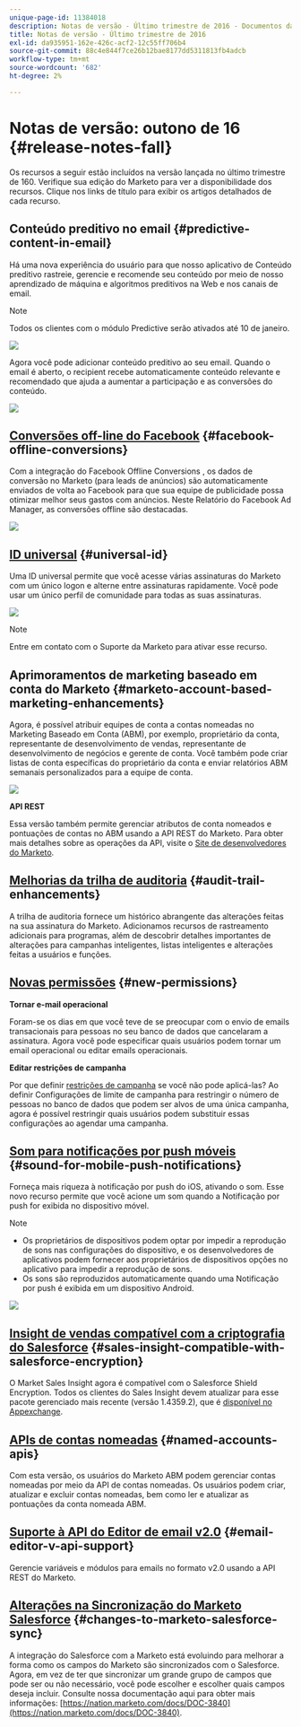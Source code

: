 ```yaml
---
unique-page-id: 11384018
description: Notas de versão - Último trimestre de 2016 - Documentos da Marketo - Documentação do produto
title: Notas de versão - Último trimestre de 2016
exl-id: da935951-162e-426c-acf2-12c55ff706b4
source-git-commit: 88c4e844f7ce26b12bae8177dd5311813fb4adcb
workflow-type: tm+mt
source-wordcount: '682'
ht-degree: 2%

---
```


# Notas de versão: outono de 16 {#release-notes-fall}

Os recursos a seguir estão incluídos na versão lançada no último trimestre de 160. Verifique sua edição do Marketo para ver a disponibilidade dos recursos. Clique nos links de título para exibir os artigos detalhados de cada recurso.

## Conteúdo preditivo no email {#predictive-content-in-email}

Há uma nova experiência do usuário para que nosso aplicativo de Conteúdo preditivo rastreie, gerencie e recomende seu conteúdo por meio de nosso aprendizado de máquina e algoritmos preditivos na Web e nos canais de email.

>[!NOTE]
>
>Todos os clientes com o módulo Predictive serão ativados até 10 de janeiro.

![](assets/shafe.png)

Agora você pode adicionar conteúdo preditivo ao seu email. Quando o email é aberto, o recipient recebe automaticamente conteúdo relevante e recomendado que ajuda a aumentar a participação e as conversões do conteúdo.

![](assets/predictive.png)

## [Conversões off-line do Facebook](/help/marketo/product-docs/demand-generation/facebook/understanding-facebook-offline-conversions.md) {#facebook-offline-conversions}

Com a integração do Facebook Offline Conversions , os dados de conversão no Marketo (para leads de anúncios) são automaticamente enviados de volta ao Facebook para que sua equipe de publicidade possa otimizar melhor seus gastos com anúncios. Neste Relatório do Facebook Ad Manager, as conversões offline são destacadas.

![](assets/facebook.png)

## [ID universal](/help/marketo/product-docs/administration/settings/using-a-universal-id-for-subscription-login.md) {#universal-id}

Uma ID universal permite que você acesse várias assinaturas do Marketo com um único logon e alterne entre assinaturas rapidamente. Você pode usar um único perfil de comunidade para todas as suas assinaturas.

![](assets/image2016-11-3-15-3a10-3a16.png)

>[!NOTE]
>
>Entre em contato com o Suporte da Marketo para ativar esse recurso.

## Aprimoramentos de marketing baseado em conta do Marketo {#marketo-account-based-marketing-enhancements}

Agora, é possível atribuir equipes de conta a contas nomeadas no Marketing Baseado em Conta (ABM), por exemplo, proprietário da conta, representante de desenvolvimento de vendas, representante de desenvolvimento de negócios e gerente de conta. Você também pode criar listas de conta específicas do proprietário da conta e enviar relatórios ABM semanais personalizados para a equipe de conta.

![](assets/account-team-11-15-16.png)

**API REST**

Essa versão também permite gerenciar atributos de conta nomeados e pontuações de contas no ABM usando a API REST do Marketo. Para obter mais detalhes sobre as operações da API, visite o [Site de desenvolvedores do Marketo](https://developers.marketo.com/rest-api/lead-database/named-accounts).

## [Melhorias da trilha de auditoria](/help/marketo/product-docs/administration/audit-trail/change-details-in-audit-trail.md) {#audit-trail-enhancements}

A trilha de auditoria fornece um histórico abrangente das alterações feitas na sua assinatura do Marketo. Adicionamos recursos de rastreamento adicionais para programas, além de descobrir detalhes importantes de alterações para campanhas inteligentes, listas inteligentes e alterações feitas a usuários e funções.

## [Novas permissões](/help/marketo/product-docs/administration/users-and-roles/descriptions-of-role-permissions.md) {#new-permissions}

**Tornar e-mail operacional**

Foram-se os dias em que você teve de se preocupar com o envio de emails transacionais para pessoas no seu banco de dados que cancelaram a assinatura. Agora você pode especificar quais usuários podem tornar um email operacional ou editar emails operacionais.

**Editar restrições de campanha**

Por que definir [restrições de campanha](/help/marketo/product-docs/administration/email-setup/enable-person-restrictions-for-smart-campaigns.md) se você não pode aplicá-las? Ao definir Configurações de limite de campanha para restringir o número de pessoas no banco de dados que podem ser alvos de uma única campanha, agora é possível restringir quais usuários podem substituir essas configurações ao agendar uma campanha.

## [Som para notificações por push móveis](/help/marketo/product-docs/mobile-marketing/push-notifications/configure-mobile-push-notification.md) {#sound-for-mobile-push-notifications}

Forneça mais riqueza à notificação por push do iOS, ativando o som. Esse novo recurso permite que você acione um som quando a Notificação por push for exibida no dispositivo móvel.

>[!NOTE]
>
>* Os proprietários de dispositivos podem optar por impedir a reprodução de sons nas configurações do dispositivo, e os desenvolvedores de aplicativos podem fornecer aos proprietários de dispositivos opções no aplicativo para impedir a reprodução de sons.
>* Os sons são reproduzidos automaticamente quando uma Notificação por push é exibida em um dispositivo Android.


![](assets/sound-for-push-notifications.png)

## [Insight de vendas compatível com a criptografia do Salesforce](/help/marketo/product-docs/marketo-sales-insight/msi-for-salesforce/installation/install-marketo-sales-insight-package-in-salesforce-appexchange.md) {#sales-insight-compatible-with-salesforce-encryption}

O Market Sales Insight agora é compatível com o Salesforce Shield Encryption. Todos os clientes do Sales Insight devem atualizar para esse pacote gerenciado mais recente (versão 1.4359.2), que é [disponível no Appexchange](https://appexchange.salesforce.com/listingDetail?listingId=a0N30000001SVZmEAO).

## [APIs de contas nomeadas](https://developers.marketo.com/rest-api/lead-database/named-accounts/) {#named-accounts-apis}

Com esta versão, os usuários do Marketo ABM podem gerenciar contas nomeadas por meio da API de contas nomeadas. Os usuários podem criar, atualizar e excluir contas nomeadas, bem como ler e atualizar as pontuações da conta nomeada ABM.

## [Suporte à API do Editor de email v2.0](https://developers.marketo.com/rest-api/assets/emails/) {#email-editor-v-api-support}

Gerencie variáveis e módulos para emails no formato v2.0 usando a API REST do Marketo.

## [Alterações na Sincronização do Marketo Salesforce](https://nation.marketo.com/docs/DOC-3840) {#changes-to-marketo-salesforce-sync}

A integração do Salesforce com a Marketo está evoluindo para melhorar a forma como os campos do Marketo são sincronizados com o Salesforce. Agora, em vez de ter que sincronizar um grande grupo de campos que pode ser ou não necessário, você pode escolher e escolher quais campos deseja incluir. Consulte nossa documentação aqui para obter mais informações: [https://nation.marketo.com/docs/DOC-3840](https://nation.marketo.com/docs/DOC-3840).
